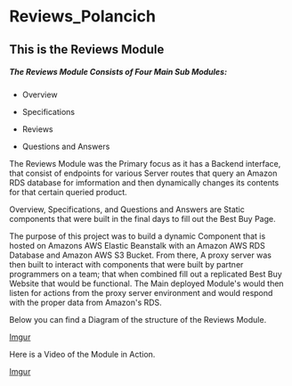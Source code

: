 # Reviews_Polancich
<h2>This is the Reviews Module</h2>

<h5>The Reviews Module Consists of Four Main Sub Modules:</h5>
  
  * Overview 
  
  * Specifications
  
  * Reviews
  
  * Questions and Answers
  

The Reviews Module was the Primary focus as it has a Backend interface, that consist of endpoints for various Server routes that query an Amazon RDS database for imformation and then dynamically changes its contents for that certain queried product. 

Overview, Specifications, and Questions and Answers are Static components that were built in the final days to fill out the Best Buy Page. 

The purpose of this project was to build a dynamic Component that is hosted on Amazons AWS Elastic Beanstalk with an Amazon AWS RDS Database and Amazon AWS S3 Bucket. From there, A proxy server was then built to interact with components that were built by partner programmers on a team; that when combined fill out a replicated Best Buy Website that would be functional. The Main deployed Module's would then listen for actions from the proxy server environment and would respond with the proper data from Amazon's RDS.

Below you can find a Diagram of the structure of the Reviews Module.

[Imgur](https://i.imgur.com/agCEwZ2.png)

Here is a Video of the Module in Action.

[Imgur](https://i.imgur.com/U7jBtbn.mp4)
